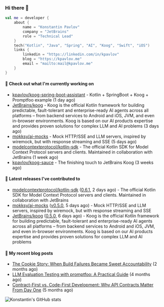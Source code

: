 
### Hi there 👋

```kotlin
val me = developer {
    about {
        name = "Konstantin Pavlov"
        company = "JetBrains"
        role = "Technical Lead"
    }
    tech("Kotlin", "Java", "Spring", "AI", "Koog", "Swift", "iOS")
    links {
        linkedin = "https://linkedin.com/in/kpavlov"
        blog = "https://kpavlov.me"
        email = "mailto:mail@kpavlov.me"
    }
}
```

#### 👷 Check out what I'm currently working on

- [kpavlov/koog-spring-boot-assistant](https://github.com/kpavlov/koog-spring-boot-assistant) - Kotlin &#43; SpringBoot &#43; Koog &#43; Promptfoo example (1 day ago)
- [JetBrains/koog](https://github.com/JetBrains/koog) - Koog is the official Kotlin framework for building predictable, fault-tolerant and enterprise-ready AI agents across all platforms – from backend services to Android and iOS, JVM, and even in-browser environments. Koog is based on our AI products expertise and provides proven solutions for complex LLM and AI problems (3 days ago)
- [mokksy/ai-mocks](https://github.com/mokksy/ai-mocks) - Mock HTTP/SSE and LLM servers, inspired by wiremock, but with response streaming and SSE (5 days ago)
- [modelcontextprotocol/kotlin-sdk](https://github.com/modelcontextprotocol/kotlin-sdk) - The official Kotlin SDK for Model Context Protocol servers and clients. Maintained in collaboration with JetBrains (1 week ago)
- [kpavlov/koog-sauce](https://github.com/kpavlov/koog-sauce) - The finishing touch to JetBrains Koog (3 weeks ago)

#### 🔭 Latest releases I've contributed to

- [modelcontextprotocol/kotlin-sdk](https://github.com/modelcontextprotocol/kotlin-sdk) ([0.6.1](https://github.com/modelcontextprotocol/kotlin-sdk/releases/tag/0.6.1), 2 days ago) - The official Kotlin SDK for Model Context Protocol servers and clients. Maintained in collaboration with JetBrains
- [mokksy/ai-mocks](https://github.com/mokksy/ai-mocks) ([v0.5.0](https://github.com/mokksy/ai-mocks/releases/tag/v0.5.0), 5 days ago) - Mock HTTP/SSE and LLM servers, inspired by wiremock, but with response streaming and SSE
- [JetBrains/koog](https://github.com/JetBrains/koog) ([0.5.0](https://github.com/JetBrains/koog/releases/tag/0.5.0), 6 days ago) - Koog is the official Kotlin framework for building predictable, fault-tolerant and enterprise-ready AI agents across all platforms – from backend services to Android and iOS, JVM, and even in-browser environments. Koog is based on our AI products expertise and provides proven solutions for complex LLM and AI problems

#### 📜 My recent blog posts

- [The Cookie Story: When Build Failures Became Sweet Accountability](https://kpavlov.me/blog/the-cookie-story/) (2 months ago)
- [LLM Evaluation Testing with promptfoo: A Practical Guide](https://kpavlov.me/blog/llm-evaluation-testing-with-promptfoo-a-practical-guide/) (4 months ago)
- [Contract-First vs. Code-First Development: Why API Contracts Matter From Day One](https://kpavlov.me/blog/contract-first-vs-contract-last/) (5 months ago)

![Konstantin's GitHub stats](https://github-readme-stats.vercel.app/api?username=kpavlov&show_icons=true&include_all_commits=true)
